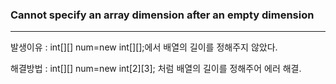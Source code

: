 ### Cannot specify an array dimension after an empty dimension
------------
발생이유 : int[][] num=new int[][];에서 배열의 길이를 정해주지 않았다.

해결방법 : int[][] num=new int[2][3]; 처럼 배열의 길이를 정해주어 에러 해결.